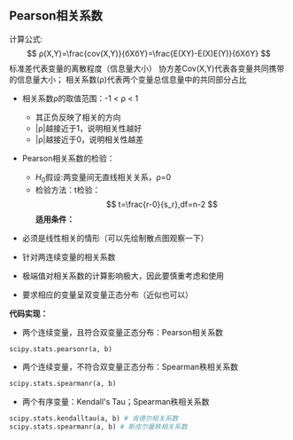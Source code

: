 ## Pearson相关系数
计算公式:
$$
ρ(X,Y)=\frac{cov(X,Y)}{бXбY}=\frac{E(XY)-E(X)E(Y)}{бXбY}
$$
标准差代表变量的离散程度（信息量大小）
协方差Cov(X,Y)代表各变量共同携带的信息量大小；
相关系数(ρ)代表两个变量总信息量中的共同部分占比

- 相关系数ρ的取值范围：-1 < ρ < 1    
    - 其正负反映了相关的方向
    - |ρ|越接近于1，说明相关性越好
    - |ρ|越接近于0，说明相关性越差

-  Pearson相关系数的检验：
	- $H_0$假设:两变量间无直线相关关系，ρ=0    
	- 检验方法：t检验：
$$ 
t=\frac{r-0}{s_r},df=n-2	
$$
**适用条件：**
- 必须是线性相关的情形（可以先绘制散点图观察一下）
- 针对两连续变量的相关系数
- 极端值对相关系数的计算影响极大，因此要慎重考虑和使用
- 要求相应的变量呈双变量正态分布（近似也可以）

**代码实现：**
- 两个连续变量，且符合双变量正态分布：Pearson相关系数
```python
scipy.stats.pearsonr(a, b)
```

- 两个连续变量，不符合双变量正态分布：Spearman秩相关系数
```python
scipy.stats.spearmanr(a, b)
```

- 两个有序变量：Kendall's Tau；Spearman秩相关系数
```python
scipy.stats.kendalltau(a, b) # 肯德尔相关系数
scipy.stats.spearmanr(a, b) # 斯皮尔曼秩相关系数
```